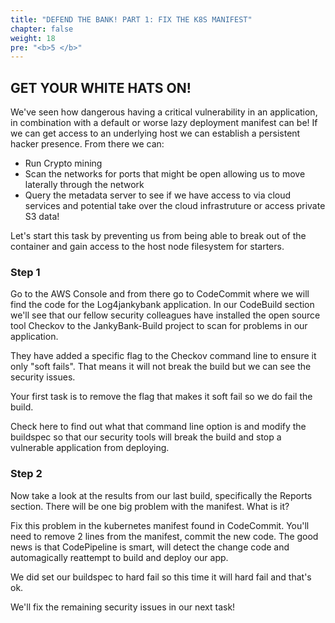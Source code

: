 ```yaml
---
title: "DEFEND THE BANK! PART 1: FIX THE K8S MANIFEST"
chapter: false
weight: 18
pre: "<b>5 </b>"
---
```



## GET YOUR WHITE HATS ON!

We've seen how dangerous having a critical vulnerability in an application, in combination with a default or worse lazy deployment manifest can be! If we can get access to an underlying host we can establish a persistent hacker presence. From there we can:

- Run Crypto mining
- Scan the networks for ports that might be open allowing us to move laterally through the network
- Query the metadata server to see if we have access to via cloud services and potential take over the cloud infrastruture or access private S3 data!


Let's start this task by preventing us from being able to break out of the container and gain access to the host node filesystem for starters.

### Step 1
Go to the AWS Console and from there go to CodeCommit where we will find the code for the Log4jankybank application. In our CodeBuild section we'll see that our fellow security colleagues have installed the open source tool Checkov to the JankyBank-Build project to scan for problems in our application.

They have added a specific flag to the Checkov command line to ensure it only "soft fails".
That means it will not break the build but we can see the security issues.

Your first task is to remove the flag that makes it soft fail so we do fail the build.

Check here to find out what that command line option is and modify the buildspec so that our security tools will break the build and stop a vulnerable application from deploying.

### Step 2

Now take a look at the results from our last build, specifically the Reports section.
There will be one big problem with the manifest. What is it?

Fix this problem in the kubernetes manifest found in CodeCommit. You'll need to remove 2 lines from the manifest, commit the new code. The good news is that CodePipeline is smart, will detect the change code and automagically reattempt to build and deploy our app.

We did set our buildspec to hard fail so this time it will hard fail and that's ok.

We'll fix the remaining security issues in our next task!



